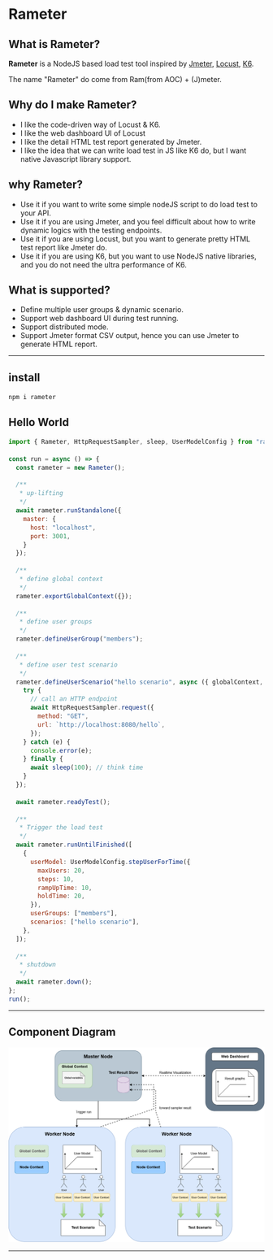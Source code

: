 # Rameter

## What is Rameter?

**Rameter** is a NodeJS based load test tool inspired by [Jmeter](https://jmeter.apache.org/), [Locust](https://locust.io/), [K6](https://k6.io/).

The name "Rameter" do come from Ram(from AOC) + (J)meter.

## Why do I make Rameter?

- I like the code-driven way of Locust & K6.
- I like the web dashboard UI of Locust
- I like the detail HTML test report generated by Jmeter.
- I like the idea that we can write load test in JS like K6 do, but I want native Javascript library support.

## why Rameter?

- Use it if you want to write some simple nodeJS script to do load test to your API.
- Use it if you are using Jmeter, and you feel difficult about how to write dynamic logics with the testing endpoints.
- Use it if you are using Locust, but you want to generate pretty HTML test report like Jmeter do.
- Use it if you are using K6, but you want to use NodeJS native libraries, and you do not need the ultra performance of K6.

## What is supported?

- Define multiple user groups & dynamic scenario.
- Support web dashboard UI during test running.
- Support distributed mode.
- Support Jmeter format CSV output, hence you can use Jmeter to generate HTML report.

----

## install
```
npm i rameter
```

## Hello World
```javascript
import { Rameter, HttpRequestSampler, sleep, UserModelConfig } from "rameter";

const run = async () => {
  const rameter = new Rameter();

  /**
   * up-lifting
   */
  await rameter.runStandalone({
    master: {
      host: "localhost",
      port: 3001,
    }
  });

  /**
   * define global context
   */
  rameter.exportGlobalContext({});

  /**
   * define user groups
   */
  rameter.defineUserGroup("members");

  /**
   * define user test scenario
   */
  rameter.defineUserScenario("hello scenario", async ({ globalContext, nodeContext, userContext, userId }) => {
    try {
      // call an HTTP endpoint
      await HttpRequestSampler.request({
        method: "GET",
        url: `http://localhost:8080/hello`,
      });
    } catch (e) {
      console.error(e);
    } finally {
      await sleep(100); // think time
    }
  });

  await rameter.readyTest();

  /**
   * Trigger the load test
   */
  await rameter.runUntilFinished([
    {
      userModel: UserModelConfig.stepUserForTime({
        maxUsers: 20,
        steps: 10,
        rampUpTime: 10,
        holdTime: 20,
      }),
      userGroups: ["members"],
      scenarios: ["hello scenario"],
    },
  ]);

  /**
   * shutdown
   */
  await rameter.down();
};
run();
```
----

## Component Diagram

![Component Diagram](https://raw.githubusercontent.com/airicyu/rameter/main/images/Rameter%20Components.png)

----
